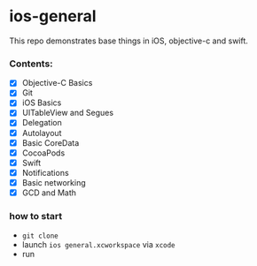 # ios-general
This repo demonstrates base things in iOS, objective-c and swift.

### Contents:

- [x] Objective-C Basics
- [x] Git
- [x] iOS Basics
- [x] UITableView and Segues
- [x] Delegation
- [x] Autolayout
- [x] Basic CoreData
- [x] CocoaPods
- [x] Swift
- [x] Notifications
- [x] Basic networking
- [x] GCD and Math

### how to start
- `git clone`
- launch `ios general.xcworkspace` via `xcode`
- run
